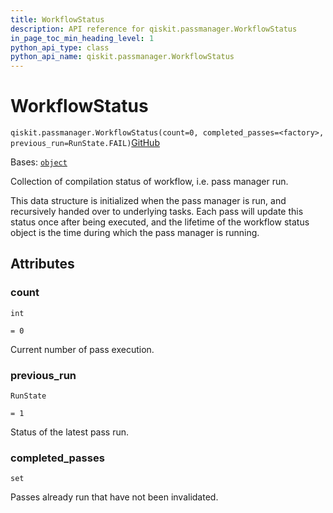 ```yaml
---
title: WorkflowStatus
description: API reference for qiskit.passmanager.WorkflowStatus
in_page_toc_min_heading_level: 1
python_api_type: class
python_api_name: qiskit.passmanager.WorkflowStatus
---
```


# WorkflowStatus

<span id="qiskit.passmanager.WorkflowStatus" />

`qiskit.passmanager.WorkflowStatus(count=0, completed_passes=<factory>, previous_run=RunState.FAIL)`[GitHub](https://github.com/qiskit/qiskit/tree/stable/0.45/qiskit/passmanager/compilation_status.py "view source code")

Bases: [`object`](https://docs.python.org/3/library/functions.html#object "(in Python v3.12)")

Collection of compilation status of workflow, i.e. pass manager run.

This data structure is initialized when the pass manager is run, and recursively handed over to underlying tasks. Each pass will update this status once after being executed, and the lifetime of the workflow status object is the time during which the pass manager is running.

## Attributes

<span id="qiskit.passmanager.WorkflowStatus.count" />

### count

`int`

`= 0`

Current number of pass execution.

<span id="qiskit.passmanager.WorkflowStatus.previous_run" />

### previous\_run

`RunState`

`= 1`

Status of the latest pass run.

<span id="qiskit.passmanager.WorkflowStatus.completed_passes" />

### completed\_passes

`set`

Passes already run that have not been invalidated.

